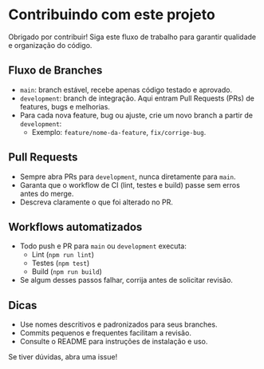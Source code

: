 # Contribuindo com este projeto

Obrigado por contribuir! Siga este fluxo de trabalho para garantir qualidade e organização do código.

## Fluxo de Branches

- `main`: branch estável, recebe apenas código testado e aprovado.
- `development`: branch de integração. Aqui entram Pull Requests (PRs) de features, bugs e melhorias.
- Para cada nova feature, bug ou ajuste, crie um novo branch a partir de `development`:
  - Exemplo: `feature/nome-da-feature`, `fix/corrige-bug`.

## Pull Requests

- Sempre abra PRs para `development`, nunca diretamente para `main`.
- Garanta que o workflow de CI (lint, testes e build) passe sem erros antes do merge.
- Descreva claramente o que foi alterado no PR.

## Workflows automatizados

- Todo push e PR para `main` ou `development` executa:
  - Lint (`npm run lint`)
  - Testes (`npm test`)
  - Build (`npm run build`)
- Se algum desses passos falhar, corrija antes de solicitar revisão.

## Dicas

- Use nomes descritivos e padronizados para seus branches.
- Commits pequenos e frequentes facilitam a revisão.
- Consulte o README para instruções de instalação e uso.

Se tiver dúvidas, abra uma issue!